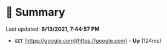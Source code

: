 # 📖 Summary
Last updated: **6/13/2021, 7:44:57 PM**

- `GET` [https://google.com](https://google.com) - **Up** (124ms)
